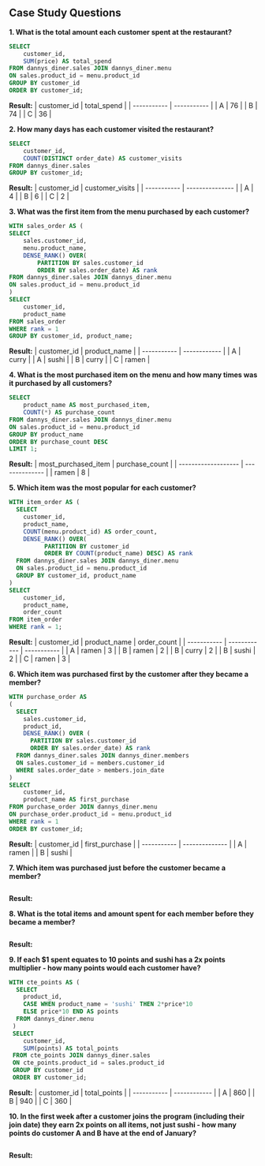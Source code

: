 ## Case Study Questions

**1. What is the total amount each customer spent at the restaurant?**
```sql
SELECT 	
    customer_id, 
    SUM(price) AS total_spend
FROM dannys_diner.sales JOIN dannys_diner.menu 
ON sales.product_id = menu.product_id
GROUP BY customer_id
ORDER BY customer_id; 
```
**Result:**
| customer_id | total_spend |
| ----------- | ----------- |
| A           | 76          |
| B           | 74          |
| C           | 36          |

**2. How many days has each customer visited the restaurant?**
```sql
SELECT 
    customer_id,
    COUNT(DISTINCT order_date) AS customer_visits
FROM dannys_diner.sales
GROUP BY customer_id;
```
**Result:**
| customer_id | customer_visits |
| ----------- | --------------- |
| A           | 4               |
| B           | 6               |
| C           | 2               |

**3. What was the first item from the menu purchased by each customer?**
```sql
WITH sales_order AS (
SELECT 
    sales.customer_id,
    menu.product_name,
    DENSE_RANK() OVER(
    	PARTITION BY sales.customer_id
      	ORDER BY sales.order_date) AS rank
FROM dannys_diner.sales JOIN dannys_diner.menu
ON sales.product_id = menu.product_id
)
SELECT 
    customer_id,
    product_name
FROM sales_order 
WHERE rank = 1
GROUP BY customer_id, product_name;
```
**Result:**
| customer_id | product_name |
| ----------- | ------------ |
| A           | curry        |
| A           | sushi        |
| B           | curry        |
| C           | ramen        |

**4. What is the most purchased item on the menu and how many times was it purchased by all customers?**
```sql
SELECT
    product_name AS most_purchased_item,
    COUNT(*) AS purchase_count
FROM dannys_diner.sales JOIN dannys_diner.menu
ON sales.product_id = menu.product_id
GROUP BY product_name
ORDER BY purchase_count DESC
LIMIT 1;
```
**Result:**
| most_purchased_item | purchase_count |
| ------------------- | -------------- |
| ramen               | 8              |

**5. Which item was the most popular for each customer?**
```sql
WITH item_order AS (
  SELECT 
  	customer_id,
  	product_name,
  	COUNT(menu.product_id) AS order_count,
  	DENSE_RANK() OVER(
	      PARTITION BY customer_id
	      ORDER BY COUNT(product_name) DESC) AS rank
  FROM dannys_diner.sales JOIN dannys_diner.menu
  ON sales.product_id = menu.product_id
  GROUP BY customer_id, product_name
)
SELECT 
    customer_id,	
    product_name,
    order_count
FROM item_order 
WHERE rank = 1;
```
**Result:**
| customer_id | product_name | order_count |
| ----------- | ------------ | ----------- |
| A           | ramen        | 3           |
| B           | ramen        | 2           |
| B           | curry        | 2           |
| B           | sushi        | 2           |
| C           | ramen        | 3           |

**6. Which item was purchased first by the customer after they became a member?**
```sql
WITH purchase_order AS
(
  SELECT 
    sales.customer_id,
    product_id,
    DENSE_RANK() OVER (
      PARTITION BY sales.customer_id
      ORDER BY sales.order_date) AS rank
  FROM dannys_diner.sales JOIN dannys_diner.members
  ON sales.customer_id = members.customer_id
  WHERE sales.order_date > members.join_date
)
SELECT 
    customer_id,
    product_name AS first_purchase
FROM purchase_order JOIN dannys_diner.menu
ON purchase_order.product_id = menu.product_id
WHERE rank = 1
ORDER BY customer_id;
```
**Result:**
| customer_id | first_purchase |
| ----------- | -------------- |
| A           | ramen          |
| B           | sushi          |

**7. Which item was purchased just before the customer became a member?**
```sql

```
**Result:**

**8. What is the total items and amount spent for each member before they became a member?**
```sql
```
**Result:**

**9. If each $1 spent equates to 10 points and sushi has a 2x points multiplier - how many points would each customer have?**
```sql
WITH cte_points AS (
  SELECT 
  	product_id,
  	CASE WHEN product_name = 'sushi' THEN 2*price*10
  	ELSE price*10 END AS points
  FROM dannys_diner.menu
 )
 SELECT 
    customer_id,
    SUM(points) AS total_points
 FROM cte_points JOIN dannys_diner.sales
 ON cte_points.product_id = sales.product_id
 GROUP BY customer_id
 ORDER BY customer_id;
```
**Result:**
| customer_id | total_points |
| ----------- | ------------ |
| A           | 860          |
| B           | 940          |
| C           | 360          |

**10. In the first week after a customer joins the program (including their join date) they earn 2x points on all items, not just sushi - how many points do customer A and B have at the end of January?**
```sql
```
**Result:**
